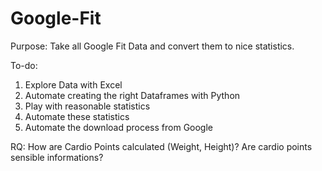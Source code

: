 # Google-Fit

Purpose:
Take all Google Fit Data and convert them to nice statistics.


To-do:
1. Explore Data with Excel
2. Automate creating the right Dataframes with Python
3. Play with reasonable statistics
4. Automate these statistics
5. Automate the download process from Google

RQ:
How are Cardio Points calculated (Weight, Height)? Are cardio points sensible informations?
